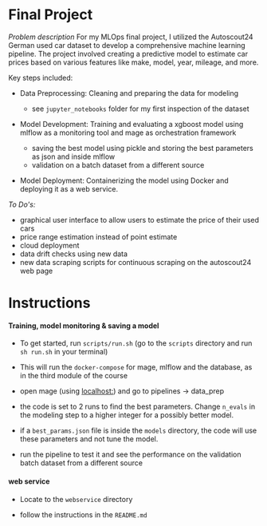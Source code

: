 # Final Project

*Problem description*
For my MLOps final project, I utilized the Autoscout24 German used car dataset to develop a comprehensive machine learning pipeline. The project involved creating a predictive model to estimate car prices based on various features like make, model, year, mileage, and more.

Key steps included:

- Data Preprocessing: Cleaning and preparing the data for modeling
    - see `jupyter_notebooks` folder for my first inspection of the dataset
- Model Development: Training and evaluating a xgboost model using mlflow as a monitoring tool and mage as orchestration framework
    - saving the best model using pickle and storing the best parameters as json and inside mlflow
    - validation on a batch dataset from a different source

- Model Deployment: Containerizing the model using Docker and deploying it as a web service.

*To Do's:*
- graphical user interface to allow users to estimate the price of their used cars
- price range estimation instead of point estimate
- cloud deployment
- data drift checks using new data
- new data scraping scripts for continuous scraping on the autoscout24 web page



# Instructions

#### Training, model monitoring & saving a model


- To get started, run `scripts/run.sh`  (go to the `scripts` directory and run `sh run.sh` in your terminal)

- This will run the `docker-compose` for mage, mlflow and the database, as in the third module of the course

- open mage (using [localhost:](http://localhost:6789/overview)) and go to pipelines -> data_prep

- the code is set to 2 runs to find the best parameters. Change `n_evals` in the modeling step to a higher integer for a possibly better model. 

- if a `best_params.json` file is inside the `models` directory, the code will use these parameters and not tune the model.

- run the pipeline to test it and see the performance on the validation batch dataset from a different source


#### web service

- Locate to the `webservice` directory

- follow the instructions in the `README.md`